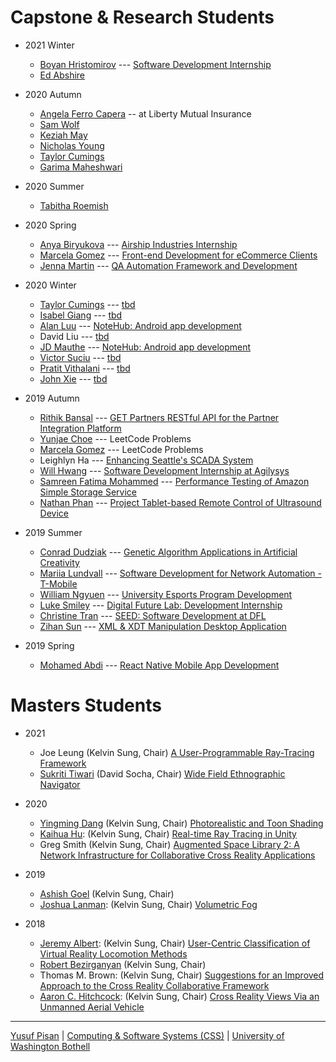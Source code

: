 
# Capstone & Research Students

- 2021 Winter
  - [Boyan Hristomirov](https://www.linkedin.com/in/bhristov96/) --- [Software Development Internship](./people/boyanhristomirov)
  - [Ed Abshire](https://www.linkedin.com/in/eabshire/)

- 2020 Autumn
  - [Angela Ferro Capera](https://www.linkedin.com/in/angela-ferro-capera/) -- at Liberty Mutual Insurance
  - [Sam Wolf](https://www.linkedin.com/in/sam-f-wolf/)
  - [Keziah May](https://www.linkedin.com/in/keziahmay/)
  - [Nicholas Young](https://www.linkedin.com/in/nicholas-young-00262a153/)
  - [Taylor Cumings](https://www.linkedin.com/in/tcumings/)
  - [Garima Maheshwari](https://www.linkedin.com/in/garima-maheshwari-802511179/)

- 2020 Summer
  - [Tabitha Roemish](https://www.linkedin.com/in/tabitha-roemish-589b5956/)
  
- 2020 Spring
  - [Anya Biryukova](https://www.linkedin.com/in/anyabiryukova/) --- [Airship Industries Internship](./people/anyabiryukova)
  - [Marcela Gomez](https://www.linkedin.com/in/mgomezuwb/) --- [Front-end Development for eCommerce Clients](./people/marcelagomez)
  - [Jenna Martin](https://www.linkedin.com/in/jennamartin90/) --- [QA Automation Framework and Development](./people/jennamartin)

- 2020 Winter
  - [Taylor Cumings](https://www.linkedin.com/in/tcumings/) --- [tbd](./people/taylorcumings)
  - [Isabel Giang](https://www.linkedin.com/in/isabel-giang/) --- [tbd](./people/isabelgang)
  - [Alan Luu](https://www.linkedin.com/in/alan-luu-579837107/) --- [NoteHub: Android app development](./people/alanluu)
  - David Liu --- [tbd](./people/davidliu)
  - [JD Mauthe](https://www.linkedin.com/in/jdmauthe/) --- [NoteHub: Android app development](./people/jdmauthe)
  - [Victor Suciu](https://www.linkedin.com/in/victorsuciu/) --- [tbd](./people/victorsucio)
  - [Pratit Vithalani](https://www.linkedin.com/in/pratit-vithalani/) --- [tbd](./people/pratitvithalani)
  - [John Xie](https://www.linkedin.com/in/jxie29/) --- [tbd](./people/johnxie)

- 2019 Autumn
  - [Rithik Bansal](https://www.linkedin.com/in/rithikbansal05/) --- [GET Partners RESTful API for the Partner Integration Platform](./people/rithikbansal)
  - [Yunjae Choe](https://www.linkedin.com/in/yunjae-cho/) --- LeetCode Problems
  - [Marcela Gomez](https://www.linkedin.com/in/mgomezuwb/) --- LeetCode Problems
  - Leighlyn Ha --- [Enhancing Seattle's SCADA System](./people/leighlynha)
  - [Will Hwang](https://www.linkedin.com/in/will-hwang/) --- [Software Development Internship at Agilysys](./people/willhwang)
  - [Samreen Fatima Mohammed](https://www.linkedin.com/in/samreen-mohammed-6b3492192/) --- [Performance Testing of Amazon Simple Storage Service](./people/samreenmohammed)
  - [Nathan Phan](https://www.linkedin.com/in/nathan-p-033a06112/) --- [Project Tablet-based Remote Control of Ultrasound Device](./people/nathanphan)
  
- 2019 Summer
  - [Conrad Dudziak](https://www.linkedin.com/in/conrad-dudziak-1a4b1716b/) --- [Genetic Algorithm Applications in Artificial Creativity](./people/conraddudziak)
  - [Mariia Lundvall](https://www.linkedin.com/in/marialundvall/) --- [Software Development for Network Automation - T-Mobile](./people/mariialundvall)
  - [William Ngyuen](https://www.linkedin.com/in/willnguyen18/) --- [University Esports Program Development](./people/williamnguyen)
  - [Luke Smiley](https://www.linkedin.com/in/luke-smiley-7bb111184/) --- [Digital Future Lab: Development Internship](./people/lukesmiley)
  - [Christine Tran](https://www.linkedin.com/in/christine-tran-a0831014a/) --- [SEED: Software Development at DFL](./people/christinetran)
  - [Zihan Sun](https://www.linkedin.com/in/zihan-sun/) --- [XML & XDT Manipulation Desktop Application](./people/zihansun)

- 2019 Spring
  - [Mohamed Abdi](https://www.linkedin.com/in/moabdi21/) --- [React Native Mobile App Development](./people/mohamedabdi)

# Masters Students

- 2021
  - Joe Leung (Kelvin Sung, Chair) [A User-Programmable Ray-Tracing Framework](./people/joeleung)
  - [Sukriti Tiwari](https://www.linkedin.com/in/tiwarisukriti/) (David Socha, Chair) [Wide Field Ethnographic Navigator](./people/sukrititiwari)
- 2020
  - [Yingming Dang](https://www.linkedin.com/in/yingming-dang-05a05b141/) (Kelvin Sung, Chair) [Photorealistic and Toon Shading](./people/yingmingdang)
  - [Kaihua Hu](https://www.linkedin.com/in/kaihuahu/): (Kelvin Sung, Chair) [Real-time Ray Tracing in Unity](./people/kaihuaha)
  - Greg Smith (Kelvin Sung, Chair) [Augmented Space Library 2: A Network Infrastructure for Collaborative Cross Reality Applications](./people/gregorysmith)
  
- 2019
  - [Ashish Goel](https://www.linkedin.com/in/goel-ashish/) (Kelvin Sung, Chair)
  - [Joshua Lanman](https://www.linkedin.com/in/joshlanman/):  (Kelvin Sung, Chair) [Volumetric Fog](./people/joshualanman)
  
- 2018
  - [Jeremy Albert](https://www.linkedin.com/in/jeremy3681/):  (Kelvin Sung, Chair) [User-Centric Classification of Virtual Reality Locomotion Methods](./people/jeremyalbert)
  - [Robert Bezirganyan](https://www.linkedin.com/in/robert-bezirganyan-095a9b4b/)  (Kelvin Sung, Chair)
  - Thomas M. Brown:  (Kelvin Sung, Chair) [Suggestions for an Improved Approach to the Cross Reality Collaborative Framework](./people/thomasbrown)
  - [Aaron C. Hitchcock](https://www.linkedin.com/in/aaron-hitchcock/):  (Kelvin Sung, Chair) [Cross Reality Views Via an Unmanned Aerial Vehicle](./people/aaronhitchcock)

***

[Yusuf Pisan](https://pisanorg.github.io/yusuf/) | [Computing & Software Systems (CSS)](https://www.uwb.edu/css) | [University of Washington Bothell](https://www.uwb.edu/)
